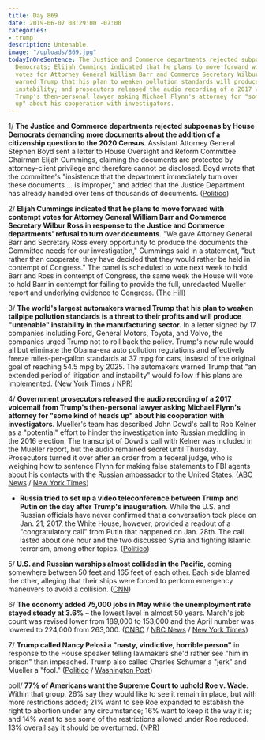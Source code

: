 ```yaml
---
title: Day 869
date: 2019-06-07 08:29:00 -07:00
categories:
- trump
description: Untenable.
image: "/uploads/869.jpg"
todayInOneSentence: The Justice and Commerce departments rejected subpoenas by House
  Democrats; Elijah Cummings indicated that he plans to move forward with contempt
  votes for Attorney General William Barr and Commerce Secretary Wilbur Ross; automakers
  warned Trump that his plan to weaken pollution standards will produce "untenable"
  instability; and prosecutors released the audio recording of a 2017 voicemail from
  Trump's then-personal lawyer asking Michael Flynn's attorney for "some kind of heads
  up" about his cooperation with investigators.
---
```


1/ **The Justice and Commerce departments rejected subpoenas by House Democrats demanding more documents about the addition of a citizenship question to the 2020 Census**. Assistant Attorney General Stephen Boyd sent a letter to House Oversight and Reform Committee Chairman Elijah Cummings, claiming the documents are protected by attorney-client privilege and therefore cannot be disclosed. Boyd wrote that the committee's "insistence that the department immediately turn over these documents ... is improper," and added that the Justice Department has already handed over tens of thousands of documents. ([Politico](https://www.politico.com/story/2019/06/06/barr-ross-census-democrats-house-1356569))

2/ **Elijah Cummings indicated that he plans to move forward with contempt votes for Attorney General William Barr and Commerce Secretary Wilbur Ross in response to the Justice and Commerce departments' refusal to turn over documents**. "We gave Attorney General Barr and Secretary Ross every opportunity to produce the documents the Committee needs for our investigation," Cummings said in a statement, "but rather than cooperate, they have decided that they would rather be held in contempt of Congress." The panel is scheduled to vote next week to hold Barr and Ross in contempt of Congress, the same week the House will vote to hold Barr in contempt for failing to provide the full, unredacted Mueller report and underlying evidence to Congress. ([The Hill](https://thehill.com/regulation/447196-house-panel-moves-forward-with-contempt-votes-for-barr-ross-over-census-question))

3/ **The world's largest automakers warned Trump that his plan to weaken tailpipe pollution standards is a threat to their profits and will produce "untenable" instability in the manufacturing sector.** In a letter signed by 17 companies including Ford, General Motors, Toyota, and Volvo, the companies urged Trump not to roll back the policy. Trump's new rule would all but eliminate the Obama-era auto pollution regulations and effectively freeze miles-per-gallon standards at 37 mpg for  cars, instead of the original goal of reaching 54.5 mpg by 2025. The automakers warned Trump that "an extended period of litigation and instability" would follow if his plans are implemented. ([New York Times](https://www.nytimes.com/2019/06/06/climate/trump-auto-emissions-rollback-letter.html) / [NPR](https://www.npr.org/2019/06/06/730485234/carmakers-to-white-house-work-with-california-on-rules-for-greenhouse-gases))

4/ **Government prosecutors released the audio recording of a 2017 voicemail from Trump's then-personal lawyer asking Michael Flynn's attorney for "some kind of heads up" about his cooperation with investigators**. Mueller's team has described John Dowd's call to Rob Kelner as a "potential" effort to hinder the investigation into Russian meddling in the 2016 election. The transcript of Dowd's call with Kelner was included in the Mueller report, but the audio remained secret until Thursday. Prosecutors turned it over after an order from a federal judge, who is weighing how to sentence Flynn for making false statements to FBI agents about his contacts with the Russian ambassador to the United States. ([ABC News](https://abcnews.go.com/Politics/voicemailtrumps-lawyer-asks-michael-flynns-attorney-heads/story?id=63542167) / [New York Times](https://www.nytimes.com/2019/06/06/us/politics/flynn-dowd-obstruction.html))

* **Russia tried to set up a video teleconference between Trump and Putin on the day after Trump's inauguration**. While the U.S. and Russian officials have never confirmed that a conversation took place on Jan. 21, 2017, the White House, however, provided a readout of a "congratulatory call" from Putin that happened on Jan. 28th. The call lasted about one hour and the two discussed Syria and fighting Islamic terrorism, among other topics. ([Politico](https://www.politico.com/story/2019/06/06/fbi-trump-puting-call-inaguration-1356589))

5/ **U.S. and Russian warships almost collided in the Pacific**, coming somewhere between 50 feet and 165 feet of each other. Each side blamed the other, alleging that their ships were forced to perform emergency maneuvers to avoid a collision. ([CNN](https://www.cnn.com/2019/06/07/politics/us-russia-navy-near-collision-intl/index.html))

6/ **The economy added 75,000 jobs in May while the unemployment rate stayed steady at 3.6%** – the lowest level in almost 50 years. March's job count was revised lower from 189,000 to 153,000 and the April number was lowered to 224,000 from 263,000. ([CNBC](https://www.cnbc.com/2019/06/07/nonfarm-payrolls-unemployment-rate-may-2019.html) / [NBC News](https://www.nbcnews.com/business/economy/economy-added-just-75-000-jobs-may-amid-ongoing-trade-n1014956) / [New York Times](https://www.nytimes.com/2019/06/07/business/economy/may-jobs-report-economy.html))

7/ **Trump called Nancy Pelosi a "nasty, vindictive, horrible person"** in response to the House speaker telling lawmakers she'd rather see "him in prison" than impeached. Trump also called Charles Schumer a "jerk" and Mueller a "fool." ([Politico](https://www.politico.com/story/2019/06/06/trump-pelosi-nasty-vindictive-ingraham-1356595) / [Washington Post](https://www.washingtonpost.com/politics/trump-calls-pelosi-a-nasty-vindictive-horrible-person-after-she-said-shed-like-to-see-him-in-prison/2019/06/07/ad19058c-890b-11e9-98c1-e945ae5db8fb_story.html))

poll/ **77% of Americans want the Supreme Court to uphold Roe v. Wade**. Within that group, 26% say they would like to see it remain in place, but with more restrictions added; 21% want to see Roe expanded to establish the right to abortion under any circumstance; 16% want to keep it the way it is; and 14% want to see some of the restrictions allowed under Roe reduced. 13% overall say it should be overturned. ([NPR](https://www.npr.org/2019/06/07/730183531/poll-majority-want-to-keep-abortion-legal-but-they-also-want-restrictions))